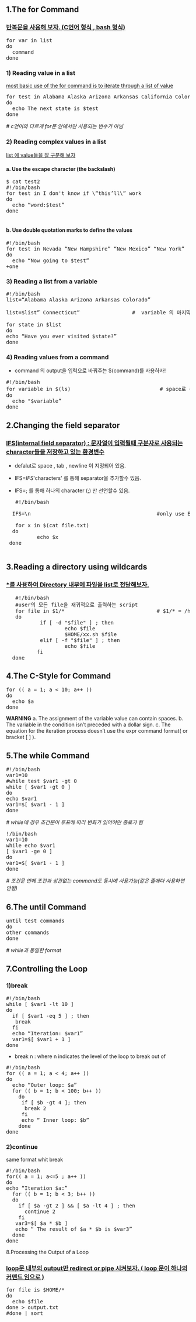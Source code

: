 1.The for Command
------------
### [반복문을 사용해 보자. (C언어 형식 , bash 형식)](http)
<pre>
for var in list
do
  command
done
</pre>
### 1) Reading value in a list
[most basic use of the for command is to iterate through a list of value](http)

<pre>
for test in Alabama Alaska Arizona Arkansas California Colorado
do
  echo The next state is $test
done
</pre>
*# c언어와 다르게 for문 안에서만 사용되는 변수가 아님*
### 2) Reading complex values in a list
[list 에 value들을 잘 구분해 보자](http)
#### a. Use the escape character (the backslash)
<pre>
$ cat test2
#!/bin/bash
for test in I don't know if \“this’ll\” work
do
  echo “word:$test”
done

</pre>
#### b. Use double quotation marks to define the values

<pre>
#!/bin/bash
for test in Nevada “New Hampshire” “New Mexico” “New York”
do
  echo “Now going to $test”
+one
</pre>

### 3) Reading a list from a variable
<pre>
#!/bin/bash
list=“Alabama Alaska Arizona Arkansas Colorado”

list=$list” Connecticut”                 #  variable 의 마지막에 추가할수있음  ( variable이 string임으로 "를 사용해서 이어 붙임 )

for state in $list
do
echo “Have you ever visited $state?”
done
</pre>

### 4) Reading values from a command
+ command 의 output을 입력으로 바꿔주는 $(command)를 사용하자!
<pre>
#!/bin/bash
for variable in $(ls)                             # space로 구분되는 ls의 output을 입력
do
  echo "$variable”
done
</pre>

2.Changing the field separator
-----
### [IFS(internal field separator) : 문자열이 입력될때 구분자로 사용되는 character들을 저장하고 있는 환경변수 ](http) 
+ defalut로 space , tab , newline 이 지정되어 있음. 

+ IFS=$IFS$'characters'  를 통해 separator을 추가할수 있음. 
+ IFS=; 를 통해 하나의 character (;) 만 선언할수 있음. 
<pre>
   #!/bin/bash
  
  IFS=\n                                         #only use ENTER as seperator

   for x in $(cat file.txt)
  do
          echo $x
 done
 </pre>
3.Reading a directory using wildcards
------
### [*를 사용하여 Directory 내부에 파일을 list로 전달해보자.](http)
<pre>
   #!/bin/bash
   #user의 모든 file을 재귀적으로 출력하는 script 
   for file in $1/*                              # $1/* = /home/user/*
   do
           if [ -d "$file" ] ; then
                   echo $file
                   $HOME/xx.sh $file
           elif [ -f "$file" ] ; then
                   echo $file
          fi
  done
</pre>


4.The C-Style for Command
-----
<pre>
for (( a = 1; a < 10; a++ ))
do
  echo $a
done
</pre>

**WARNING** 
a. The assignment of the variable value can contain spaces.
b. The variable in the condition isn’t preceded with a dollar sign.
c. The equation for the iteration process doesn’t use the expr command format( or bracket [ ] ).

5.The while Command
-----


<pre>
#!/bin/bash
var1=10
#while test $var1 -gt 0
while [ $var1 -gt 0 ]
do
echo $var1
var1=$[ $var1 - 1 ]
done
</pre>
*# while에 경우 조건문이 루프에 따라 변화가 있어야만 종료가 됨*

<pre>
!/bin/bash
var1=10
while echo $var1
[ $var1 -ge 0 ]
do
var1=$[ $var1 - 1 ]
done
</pre>
*# 조건문 안에 조건과 상관없는 command도 동시에 사용가능(같은 줄에다 사용하면 안됨)*

6.The until Command
-----
<pre>
until test commands
do
other commands
done
</pre>
*# while과 동일한 format*


7.Controlling the Loop
-----
### 1)break
<pre>
#!/bin/bash
while [ $var1 -lt 10 ]
do
  if [ $var1 -eq 5 ] ; then  
   break
  fi
  echo “Iteration: $var1”
  var1=$[ $var1 + 1 ]
done
</pre>

+ break n : where n indicates the level of the loop to break out of
<pre>
#!/bin/bash
for (( a = 1; a < 4; a++ ))
do
  echo “Outer loop: $a”
  for (( b = 1; b < 100; b++ ))
    do
     if [ $b -gt 4 ]; then
      break 2
     fi
     echo “ Inner loop: $b”
    done
done
</pre>
### 2)continue
same format whit break
<pre>
#!/bin/bash
for(( a = 1; a<=5 ; a++ ))
do
echo “Iteration $a:”
  for (( b = 1; b < 3; b++ ))
  do
    if [ $a -gt 2 ] && [ $a -lt 4 ] ; then
      continue 2
    fi
   var3=$[ $a * $b ]
   echo “ The result of $a * $b is $var3”
  done
done
</pre>

8.Processing the Output of a Loop
### [loop문 내부의 output만 redirect or pipe 시켜보자. ( loop 문이 하나의 커맨드 임으로 )](http)
<pre>
for file is $HOME/*
do
  echo $file
done > output.txt 
#done | sort
</pre>


